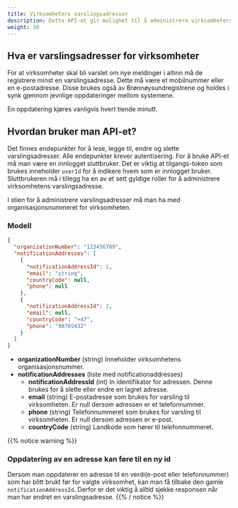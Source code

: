 ```yaml
---
title: Virksomheters varslingsadresser
description: Dette API-et gir mulighet til å administrere virksomheters varslingsadresser
weight: 30
---
```


## Hva er varslingsadresser for virksomheter
For at virksomheter skal bli varslet om nye meldinger i altinn må de registrere minst en varslingsadresse. Dette må være et mobilnummer eller en e-postadresse. 
Disse brukes også av Brønnøysundregistrene og holdes i synk gjennom jevnlige oppdateringer mellom systemene. 

En oppdatering kjøres vanligvis hvert tiende minutt. 


## Hvordan bruker man API-et?
Det finnes endepunkter for å lese, legge til, endre og slette varslingsadresser. 
Alle endepunkter krever autentisering. For å bruke API-et må man være en innlogget sluttbruker. Det er viktig at tilgangs-token som brukes inneholder `userId` for å indikere hvem som er innlogget bruker. 
Sluttbrukeren må i tillegg ha en av et sett gyldige roller for å administrere virksomhetens varslingsadresse.

I stien for å administrere varslingsadresser må man ha med organisasjonsnummeret for virksomheten.

### Modell
```json
{
  "organizationNumber": "123456789",
  "notificationAddresses": [
    {
      "notificationAddressId": 1,
      "email": "string",
      "countryCode": null,
      "phone": null
    },
    {
      "notificationAddressId": 2,
      "email": null,
      "countryCode": "+47",
      "phone": "98765432"
    }
  ]
}
```
* **organizationNumber** (string) Inneholder virksomhetens organisasjonsnummer. 
* **notificationAddresses** (liste med notificationaddresses)
    * **notificationAddressId** (int) In identifikator for adressen. Denne brukes for å slette eller endre en lagret adresse.
    * **email** (string) E-postadresse som brukes for varsling til virksomheten. Er null dersom adressen er et telefonnummer.
    * **phone** (string) Telefonnummeret som brukes for varsling til virksomheten. Er null dersom adressen er e-post. 
    * **countryCode** (string) Landkode som hører til telefonnummeret. 

{{% notice warning  %}}
### Oppdatering av en adresse kan føre til en ny id
Dersom man oppdaterer en adresse til en verdi(e-post eller telefonnummer) som har blitt brukt før for valgte virksomhet, kan man få tilbake den gamle `notificationAddressId`. Derfor er det viktig å alltid sjekke responsen når man har endret en varslingsadresse. 
{{% / notice %}}
